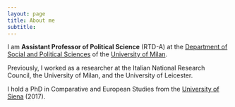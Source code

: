 ```yaml
---
layout: page
title: About me
subtitle:
---
```





I am **Assistant Professor of Political Science** (RTD-A) at the [Department of Social and Political Sciences](https://www.sps.unimi.it) of the [University of Milan](https://www.unimi.it).

Previously, I worked as a researcher at the Italian National Research Council, the University of Milan, and the University of Leicester.

I hold a PhD in Comparative and European Studies from the [University of Siena](https://www.unisi.it) (2017).


